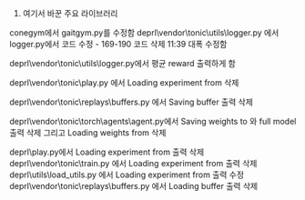 1. 여기서 바꾼 주요 라이브러리

conegym에서 gaitgym.py를 수정함
deprl\vendor\tonic\utils\logger.py 에서 logger.py에서 코드 수정 - 169-190 코드 삭제 
  11:39 대폭 수정함

 deprl\vendor\tonic\utils\logger.py에서 평균 reward 출력하게 함

deprl\vendor\tonic\play.py 에서 Loading experiment from 삭제

deprl\vendor\tonic\replays\buffers.py 에서 Saving buffer 출력 삭제

deprl\vendor\tonic\torch\agents\agent.py에서 Saving weights to 와 full model 출력 삭제
그리고 Loading weights from 삭제 

deprl\play.py에서 Loading experiment from 출력 삭제
deprl\vendor\tonic\train.py 에서 Loading experiment from 출력 삭제
deprl\utils\load_utils.py 에서 Loading experiment from 출력 수정 
deprl\vendor\tonic\replays\buffers.py 에서 Loading buffer 출력 삭제

